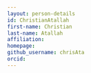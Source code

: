 ```yaml
---
layout: person-details
id: ChristianAtallah
first-name: Christian
last-name: Atallah
affiliation:
homepage:
github_username: chrisAta
orcid:
---
```

